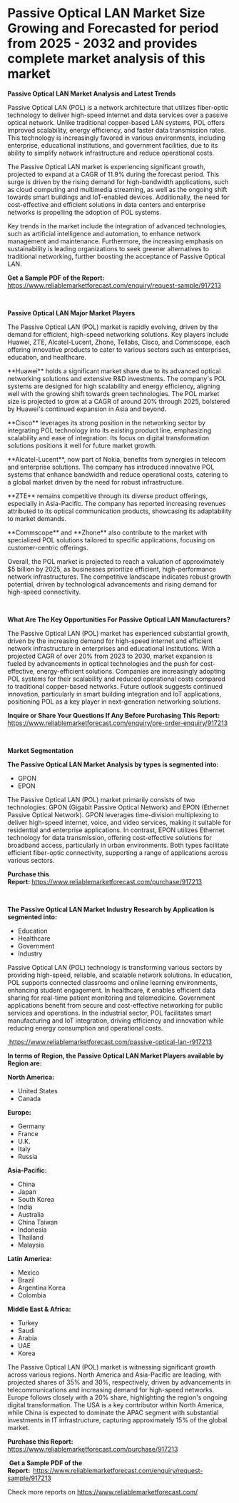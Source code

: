<p><h1>Passive Optical LAN Market Size Growing and Forecasted for period from 2025 - 2032 and provides complete market analysis of this market</h1></p><p><strong>Passive Optical LAN Market Analysis and Latest Trends</strong></p>
<p><p>Passive Optical LAN (POL) is a network architecture that utilizes fiber-optic technology to deliver high-speed internet and data services over a passive optical network. Unlike traditional copper-based LAN systems, POL offers improved scalability, energy efficiency, and faster data transmission rates. This technology is increasingly favored in various environments, including enterprise, educational institutions, and government facilities, due to its ability to simplify network infrastructure and reduce operational costs.</p><p>The Passive Optical LAN market is experiencing significant growth, projected to expand at a CAGR of 11.9% during the forecast period. This surge is driven by the rising demand for high-bandwidth applications, such as cloud computing and multimedia streaming, as well as the ongoing shift towards smart buildings and IoT-enabled devices. Additionally, the need for cost-effective and efficient solutions in data centers and enterprise networks is propelling the adoption of POL systems. </p><p>Key trends in the market include the integration of advanced technologies, such as artificial intelligence and automation, to enhance network management and maintenance. Furthermore, the increasing emphasis on sustainability is leading organizations to seek greener alternatives to traditional networking, further boosting the acceptance of Passive Optical LAN.</p></p>
<p><strong>Get a Sample PDF of the Report:&nbsp;</strong> <a href="https://www.reliablemarketforecast.com/enquiry/request-sample/917213?utm_campaign=3108&utm_medium=2&utm_source=Github&utm_content=ia&utm_term=07032025&utm_id=passive-optical-lan">https://www.reliablemarketforecast.com/enquiry/request-sample/917213</a></p>
<p>&nbsp;</p>
<p><strong>Passive Optical LAN Major Market Players</strong></p>
<p><p>The Passive Optical LAN (POL) market is rapidly evolving, driven by the demand for efficient, high-speed networking solutions. Key players include Huawei, ZTE, Alcatel-Lucent, Zhone, Tellabs, Cisco, and Commscope, each offering innovative products to cater to various sectors such as enterprises, education, and healthcare.</p><p>**Huawei** holds a significant market share due to its advanced optical networking solutions and extensive R&D investments. The company's POL systems are designed for high scalability and energy efficiency, aligning well with the growing shift towards green technologies. The POL market size is projected to grow at a CAGR of around 20% through 2025, bolstered by Huawei's continued expansion in Asia and beyond.</p><p>**Cisco** leverages its strong position in the networking sector by integrating POL technology into its existing product line, emphasizing scalability and ease of integration. Its focus on digital transformation solutions positions it well for future market growth.</p><p>**Alcatel-Lucent**, now part of Nokia, benefits from synergies in telecom and enterprise solutions. The company has introduced innovative POL systems that enhance bandwidth and reduce operational costs, catering to a global market driven by the need for robust infrastructure.</p><p>**ZTE** remains competitive through its diverse product offerings, especially in Asia-Pacific. The company has reported increasing revenues attributed to its optical communication products, showcasing its adaptability to market demands.</p><p>**Commscope** and **Zhone** also contribute to the market with specialized POL solutions tailored to specific applications, focusing on customer-centric offerings.</p><p>Overall, the POL market is projected to reach a valuation of approximately $5 billion by 2025, as businesses prioritize efficient, high-performance network infrastructures. The competitive landscape indicates robust growth potential, driven by technological advancements and rising demand for high-speed connectivity.</p></p>
<p>&nbsp;</p>
<p><strong>What Are The Key Opportunities For Passive Optical LAN Manufacturers?</strong></p>
<p><p>The Passive Optical LAN (POL) market has experienced substantial growth, driven by the increasing demand for high-speed internet and efficient network infrastructure in enterprises and educational institutions. With a projected CAGR of over 20% from 2023 to 2030, market expansion is fueled by advancements in optical technologies and the push for cost-effective, energy-efficient solutions. Companies are increasingly adopting POL systems for their scalability and reduced operational costs compared to traditional copper-based networks. Future outlook suggests continued innovation, particularly in smart building integration and IoT applications, positioning POL as a key player in next-generation networking solutions.</p></p>
<p><strong>Inquire or Share Your Questions If Any Before Purchasing This Report:</strong> <a href="https://www.reliablemarketforecast.com/enquiry/pre-order-enquiry/917213?utm_campaign=3108&utm_medium=2&utm_source=Github&utm_content=ia&utm_term=07032025&utm_id=passive-optical-lan">https://www.reliablemarketforecast.com/enquiry/pre-order-enquiry/917213</a></p>
<p>&nbsp;</p>
<p><strong>Market Segmentation</strong></p>
<p><strong>The Passive Optical LAN Market Analysis by types is segmented into:</strong></p>
<p><ul><li>GPON</li><li>EPON</li></ul></p>
<p><p>The Passive Optical LAN (POL) market primarily consists of two technologies: GPON (Gigabit Passive Optical Network) and EPON (Ethernet Passive Optical Network). GPON leverages time-division multiplexing to deliver high-speed internet, voice, and video services, making it suitable for residential and enterprise applications. In contrast, EPON utilizes Ethernet technology for data transmission, offering cost-effective solutions for broadband access, particularly in urban environments. Both types facilitate efficient fiber-optic connectivity, supporting a range of applications across various sectors.</p></p>
<p><strong>Purchase this Report:&nbsp;</strong><a href="https://www.reliablemarketforecast.com/purchase/917213?utm_campaign=3108&utm_medium=2&utm_source=Github&utm_content=ia&utm_term=07032025&utm_id=passive-optical-lan">https://www.reliablemarketforecast.com/purchase/917213</a></p>
<p>&nbsp;</p>
<p><strong>The Passive Optical LAN Market Industry Research by Application is segmented into:</strong></p>
<p><ul><li>Education</li><li>Healthcare</li><li>Government</li><li>Industry</li></ul></p>
<p><p>Passive Optical LAN (POL) technology is transforming various sectors by providing high-speed, reliable, and scalable network solutions. In education, POL supports connected classrooms and online learning environments, enhancing student engagement. In healthcare, it enables efficient data sharing for real-time patient monitoring and telemedicine. Government applications benefit from secure and cost-effective networking for public services and operations. In the industrial sector, POL facilitates smart manufacturing and IoT integration, driving efficiency and innovation while reducing energy consumption and operational costs.</p></p>
<p><a href="https://www.reliablemarketforecast.com/passive-optical-lan-r917213?utm_campaign=3108&utm_medium=2&utm_source=Github&utm_content=ia&utm_term=07032025&utm_id=passive-optical-lan">&nbsp;https://www.reliablemarketforecast.com/passive-optical-lan-r917213</a></p>
<p><strong>In terms of Region, the Passive Optical LAN Market Players available by Region are:</strong></p>
<p>
    <p> <strong> North America: </strong>
        <ul>
            <li>United States</li>
            <li>Canada</li>
        </ul>
        </p> 
    <p> <strong> Europe: </strong>
        <ul>
            <li>Germany</li>
            <li>France</li>
            <li>U.K.</li>
            <li>Italy</li>
            <li>Russia</li>
        </ul>
        </p> 
    <p> <strong> Asia-Pacific: </strong>
        <ul>
            <li>China</li>
            <li>Japan</li>
            <li>South Korea</li>
            <li>India</li>
            <li>Australia</li>
            <li>China Taiwan</li>
            <li>Indonesia</li>
            <li>Thailand</li>
            <li>Malaysia</li>
        </ul>
        </p> 
    <p> <strong> Latin America: </strong>
        <ul>
            <li>Mexico</li>
            <li>Brazil</li>
            <li>Argentina Korea</li>
            <li>Colombia</li>
        </ul>
        </p> 
    <p> <strong> Middle East & Africa: </strong>
        <ul>
            <li>Turkey</li>
            <li>Saudi</li>
            <li>Arabia</li>
            <li>UAE</li>
            <li>Korea</li>
        </ul>
    </p>
    </p>
<p><p>The Passive Optical LAN (POL) market is witnessing significant growth across various regions. North America and Asia-Pacific are leading, with projected shares of 35% and 30%, respectively, driven by advancements in telecommunications and increasing demand for high-speed networks. Europe follows closely with a 20% share, highlighting the region's ongoing digital transformation. The USA is a key contributor within North America, while China is expected to dominate the APAC segment with substantial investments in IT infrastructure, capturing approximately 15% of the global market.</p></p>
<p><strong>Purchase this Report: </strong><a href="https://www.reliablemarketforecast.com/purchase/917213?utm_campaign=3108&utm_medium=2&utm_source=Github&utm_content=ia&utm_term=07032025&utm_id=passive-optical-lan">https://www.reliablemarketforecast.com/purchase/917213</a></p>
<p>&nbsp;<strong>Get a Sample PDF of the Report:&nbsp;&nbsp;</strong><a href="https://www.reliablemarketforecast.com/enquiry/request-sample/917213?utm_campaign=3108&utm_medium=2&utm_source=Github&utm_content=ia&utm_term=07032025&utm_id=passive-optical-lan">https://www.reliablemarketforecast.com/enquiry/request-sample/917213</a></p>
<p><strong></strong></p>
<p>Check more reports on <a href="https://www.reliablemarketforecast.com/?utm_campaign=3108&utm_medium=2&utm_source=Github&utm_content=ia&utm_term=07032025&utm_id=passive-optical-lan">https://www.reliablemarketforecast.com/</a></p>
